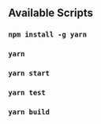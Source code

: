 
## Available Scripts

### `npm install -g yarn` 

### `yarn`
### `yarn start`


### `yarn test`

### `yarn build`

